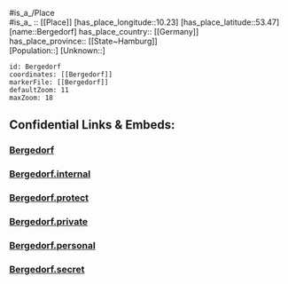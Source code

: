 ﻿---
location: [53.47,10.23] 
mapzoom: [7,12] 
mapmarker: city 
type: City
tags:
- geo/City


SpocWebEntityId: 29115
isDeleted: false
confidential: public

---
#is_a_/Place  
#is_a_ :: [[Place]] 
[has_place_longitude::10.23] 
[has_place_latitude::53.47] 
[name::Bergedorf] 
has_place_country:: [[Germany]]  
has_place_province:: [[State~Hamburg]]  
[Population::] 
[Unknown::] 


```leaflet
id: Bergedorf
coordinates: [[Bergedorf]] 
markerFile: [[Bergedorf]] 
defaultZoom: 11 
maxZoom: 18
```


## Confidential Links & Embeds: 

### [Bergedorf](/_public/Earth/Continent/Europe/Europe~Central/Germany/Germany~West/State~Hamburg/cities~Hamburg/Bergedorf.md) 

### [Bergedorf.internal](/_internal/Earth/Continent/Europe/Europe~Central/Germany/Germany~West/State~Hamburg/cities~Hamburg/Bergedorf.internal.md) 

### [Bergedorf.protect](/_protect/Earth/Continent/Europe/Europe~Central/Germany/Germany~West/State~Hamburg/cities~Hamburg/Bergedorf.protect.md) 

### [Bergedorf.private](/_private/Earth/Continent/Europe/Europe~Central/Germany/Germany~West/State~Hamburg/cities~Hamburg/Bergedorf.private.md) 

### [Bergedorf.personal](/_personal/Earth/Continent/Europe/Europe~Central/Germany/Germany~West/State~Hamburg/cities~Hamburg/Bergedorf.personal.md) 

### [Bergedorf.secret](/_secret/Earth/Continent/Europe/Europe~Central/Germany/Germany~West/State~Hamburg/cities~Hamburg/Bergedorf.secret.md) 
